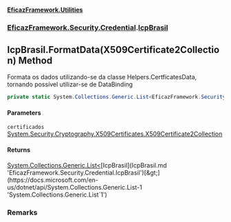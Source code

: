 #### [EficazFramework.Utilities](EficazFramework_Utilities.md 'EficazFramework.Utilities')
### [EficazFramework.Security.Credential](EficazFramework_Utilities.md#EficazFramework_Security_Credential 'EficazFramework.Security.Credential').[IcpBrasil](IcpBrasil.md 'EficazFramework.Security.Credential.IcpBrasil')
## IcpBrasil.FormatData(X509Certificate2Collection) Method
Formata os dados utilizando-se da classe Helpers.CertficatesData, tornando possível utilizar-se de DataBinding  
```csharp
private static System.Collections.Generic.List<EficazFramework.Security.Credential.IcpBrasil> FormatData(System.Security.Cryptography.X509Certificates.X509Certificate2Collection certificados);
```
#### Parameters
<a name='EficazFramework_Security_Credential_IcpBrasil_FormatData(System_Security_Cryptography_X509Certificates_X509Certificate2Collection)_certificados'></a>
`certificados` [System.Security.Cryptography.X509Certificates.X509Certificate2Collection](https://docs.microsoft.com/en-us/dotnet/api/System.Security.Cryptography.X509Certificates.X509Certificate2Collection 'System.Security.Cryptography.X509Certificates.X509Certificate2Collection')  
  
#### Returns
[System.Collections.Generic.List&lt;](https://docs.microsoft.com/en-us/dotnet/api/System.Collections.Generic.List-1 'System.Collections.Generic.List`1')[IcpBrasil](IcpBrasil.md 'EficazFramework.Security.Credential.IcpBrasil')[&gt;](https://docs.microsoft.com/en-us/dotnet/api/System.Collections.Generic.List-1 'System.Collections.Generic.List`1')  
### Remarks
